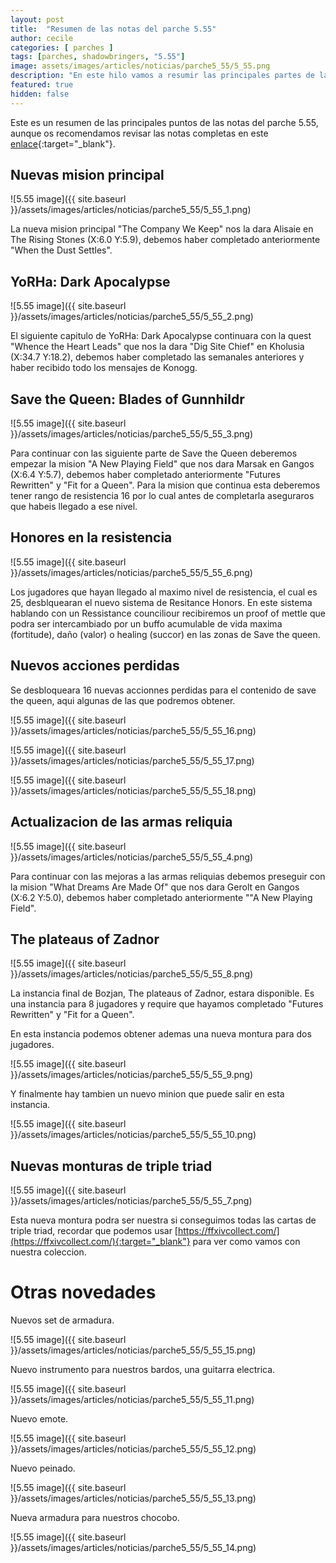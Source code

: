 ```yaml
---
layout: post
title:  "Resumen de las notas del parche 5.55"
author: cecile
categories: [ parches ]
tags: [parches, shadowbringers, "5.55"]
image: assets/images/articles/noticias/parche5_55/5_55.png
description: "En este hilo vamos a resumir las principales partes de las notas del parche 5.55."
featured: true
hidden: false
---
```


Este es un resumen de las principales puntos de las notas del parche 5.55, aunque os recomendamos revisar las notas completas en este [enlace](https://eu.finalfantasyxiv.com/lodestone/topics/detail/fc0cc0a0d1ee66eff9152b258cd1f64a674fbf20){:target="_blank"}.


## Nuevas mision principal

![5.55 image]({{ site.baseurl }}/assets/images/articles/noticias/parche5_55/5_55_1.png)

La nueva mision principal "The Company We Keep" nos la dara Alisaie en The Rising Stones (X:6.0 Y:5.9), debemos haber completado anteriormente "When the Dust Settles".

## YoRHa: Dark Apocalypse

![5.55 image]({{ site.baseurl }}/assets/images/articles/noticias/parche5_55/5_55_2.png)

El siguiente capitulo de YoRHa: Dark Apocalypse continuara con la quest "Whence the Heart Leads" que nos la dara "Dig Site Chief" en Kholusia (X:34.7 Y:18.2), debemos haber completado las semanales anteriores y haber recibido todo los mensajes de Konogg.

## Save the Queen: Blades of Gunnhildr

![5.55 image]({{ site.baseurl }}/assets/images/articles/noticias/parche5_55/5_55_3.png)

Para continuar con las siguiente parte de Save the Queen deberemos empezar la mision "A New Playing Field" que nos dara Marsak en Gangos (X:6.4 Y:5.7), debemos haber completado anteriormente "Futures Rewritten" y "Fit for a Queen". Para la mision que continua esta deberemos tener rango de resistencia 16 por lo cual antes de completarla aseguraros que habeis llegado a ese nivel.

## Honores en la resistencia

![5.55 image]({{ site.baseurl }}/assets/images/articles/noticias/parche5_55/5_55_6.png)

Los jugadores que hayan llegado al maximo nivel de resistencia, el cual es 25, desblquearan el nuevo sistema de Resitance Honors. En este sistema hablando con un Ressistance counciliour recibiremos un proof of mettle que podra ser intercambiado por un buffo acumulable de vida maxima (fortitude), daño (valor) o healing (succor) en las zonas de Save the queen.


## Nuevos acciones perdidas

Se desbloqueara 16 nuevas accionnes perdidas para el contenido de save the queen, aqui algunas de las que podremos obtener.

![5.55 image]({{ site.baseurl }}/assets/images/articles/noticias/parche5_55/5_55_16.png)

![5.55 image]({{ site.baseurl }}/assets/images/articles/noticias/parche5_55/5_55_17.png)

![5.55 image]({{ site.baseurl }}/assets/images/articles/noticias/parche5_55/5_55_18.png)


## Actualizacion de las armas reliquia

![5.55 image]({{ site.baseurl }}/assets/images/articles/noticias/parche5_55/5_55_4.png)

Para continuar con las mejoras a las armas reliquias debemos preseguir con la mision "What Dreams Are Made Of" que nos dara Gerolt en Gangos (X:6.2 Y:5.0), debemos haber completado anteriormente ""A New Playing Field".

## The plateaus of Zadnor

![5.55 image]({{ site.baseurl }}/assets/images/articles/noticias/parche5_55/5_55_8.png)

La instancia final de Bozjan, The plateaus of Zadnor, estara disponible. Es una instancia para 8 jugadores y require que hayamos completado "Futures Rewritten" y "Fit for a Queen".

En esta instancia podemos obtener ademas una nueva montura para dos jugadores.

![5.55 image]({{ site.baseurl }}/assets/images/articles/noticias/parche5_55/5_55_9.png)

Y finalmente hay tambien un nuevo minion que puede salir en esta instancia.

![5.55 image]({{ site.baseurl }}/assets/images/articles/noticias/parche5_55/5_55_10.png)


## Nuevas monturas de triple triad

![5.55 image]({{ site.baseurl }}/assets/images/articles/noticias/parche5_55/5_55_7.png)

Esta nueva montura podra ser nuestra si conseguimos todas las cartas de triple triad, recordar que podemos usar [https://ffxivcollect.com/](https://ffxivcollect.com/){:target="_blank"} para ver como vamos con nuestra coleccion.

# Otras novedades

Nuevos set de armadura.

![5.55 image]({{ site.baseurl }}/assets/images/articles/noticias/parche5_55/5_55_15.png)

Nuevo instrumento para nuestros bardos, una guitarra electrica.

![5.55 image]({{ site.baseurl }}/assets/images/articles/noticias/parche5_55/5_55_11.png)

Nuevo emote.

![5.55 image]({{ site.baseurl }}/assets/images/articles/noticias/parche5_55/5_55_12.png)

Nuevo peinado.

![5.55 image]({{ site.baseurl }}/assets/images/articles/noticias/parche5_55/5_55_13.png)

Nueva armadura para nuestros chocobo.

![5.55 image]({{ site.baseurl }}/assets/images/articles/noticias/parche5_55/5_55_14.png)